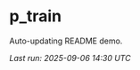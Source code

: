 # p_train

Auto-updating README demo.

<!--START_SECTION:status-->
_Last run: 2025-09-06 14:30 UTC_
<!--END_SECTION:status-->

































































































































































































































































































































































